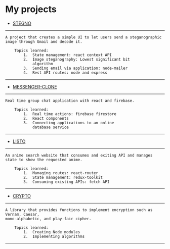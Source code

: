 # My projects 

*	[STEGNO](https://github.com/arjansunar/Stegno)
--- 
    A project that creates a simple UI to let users send a steganographic image through Gmail and decode it.

        Topics learned:
            1.	State management: react context API
            2.	Image steganography: Lowest significant bit 
                algorithm
            3.	Sending email via application: node-mailer
            4.	Rest API routes: node and express 
---
*	[MESSENGER-CLONE](https://github.com/arjansunar/messenger-clone)
---
    Real time group chat application with react and firebase.

        Topics learned:
            1.	Real time actions: firebase firestore
            2.	React components
            3.	Connecting applications to an online
                database service 
---

*	[LISTO](https://github.com/arjansunar/listo)
---
    An anime search website that consumes and exiting API and manages state to show the requested anime.
        
        Topics learned: 
            1.	Managing routes: react-router 
            2.	State management: redux-toolkit
            3.	Consuming existing APIs: fetch API
---

*	[CRYPTO](https://github.com/arjansunar/crypto) 
---
    A library that provides functions to implement encryption such as Vernam, Caesar,
    mono-alphabetic, and play-fair cipher.

        Topics learned: 
            1.	Creating Node modules
            2.	Implementing algorithms 
---